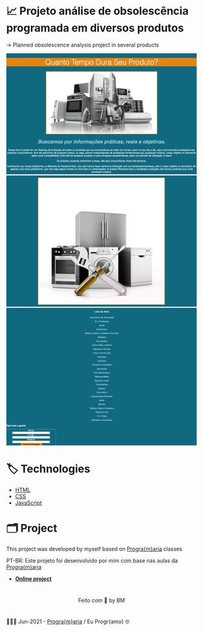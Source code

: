 # 📈 Projeto análise de obsolescência programada em diversos produtos 
→ Planned obsolescence analysis project in several products

![](../images/tela1.png)
![](../images/tela2.png)
![](../images/tela3.png)

# 🏷 Technologies 

- [HTML](##HTML)
- [CSS](##CSS)
- [JavaScript](##JavaScript)

# 🗂 Project 

This project was developed by myself based on [Progra{m}aria](https://www.programaria.org/) classes 

PT-BR: Este projeto foi desenvolvido por mim com base nas aulas da [Progra{m}aria](https://www.programaria.org)  

- **[Online project](https://quantotempodura.biancamos.repl.co/)**

# 

<p style="text-align: center;">Feito com 💙 by BM </p>

# 
👩🏻‍💻 Jun-2021 - [Progra{m}aria](https://www.programaria.org) / Eu Progr{amo} 🤓
